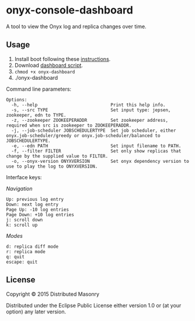# onyx-console-dashboard

A tool to view the Onyx log and replica changes over time.

## Usage

1. Install boot following these [instructions](https://github.com/boot-clj/boot#install).
2. Download [dashboard script](https://raw.githubusercontent.com/onyx-platform/onyx-console-dashboard/master/onyx-dashboard).
3. `chmod +x onyx-dashboard`
4. ./onyx-dashboard

Command line parameters:

```
Options:
  -h, --help                            Print this help info.
  -s, --src TYPE                        Set input type: jepsen, zookeeper, edn to TYPE.
  -z, --zookeeper ZOOKEEPERADDR         Set zookeeper address, required when src is zookeeper to ZOOKEEPERADDR.
  -j, --job-scheduler JOBSCHEDULERTYPE  Set job scheduler, either onyx.job-scheduler/greedy or onyx.job-scheduler/balanced to JOBSCHEDULERTYPE.
  -e, --edn PATH                        Set input filename to PATH.
  -f, --filter FILTER                   Set only show replicas that change by the supplied value to FILTER.
  -o, --onyx-version ONYXVERSION        Set onyx dependency version to use to play the log to ONYXVERSION.
```

Interface keys:

*Navigation*

```
Up: previous log entry
Down: next log entry
Page Up: -10 log entries
Page Down: +10 log entries
j: scroll down
k: scroll up
```

*Modes*
```
d: replica diff mode
r: replica mode
q: quit
escape: quit
```

## License

Copyright © 2015 Distributed Masonry

Distributed under the Eclipse Public License either version 1.0 or (at your option) any later version.
